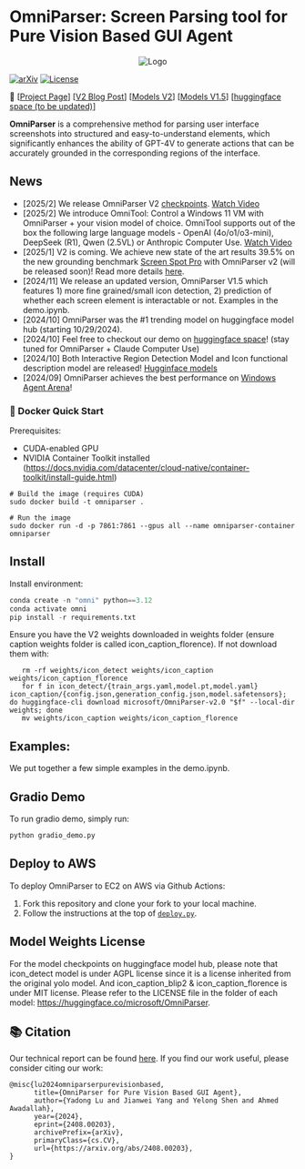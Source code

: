 # OmniParser: Screen Parsing tool for Pure Vision Based GUI Agent

<p align="center">
  <img src="imgs/logo.png" alt="Logo">
</p>

[![arXiv](https://img.shields.io/badge/Paper-green)](https://arxiv.org/abs/2408.00203)
[![License](https://img.shields.io/badge/License-MIT-yellow.svg)](https://opensource.org/licenses/MIT)

📢 [[Project Page](https://microsoft.github.io/OmniParser/)] [[V2 Blog Post](https://www.microsoft.com/en-us/research/articles/omniparser-v2-turning-any-llm-into-a-computer-use-agent/)] [[Models V2](https://huggingface.co/microsoft/OmniParser-v2.0)] [[Models V1.5](https://huggingface.co/microsoft/OmniParser)] [[huggingface space (to be updated)](https://huggingface.co/spaces/microsoft/OmniParser)]

**OmniParser** is a comprehensive method for parsing user interface screenshots into structured and easy-to-understand elements, which significantly enhances the ability of GPT-4V to generate actions that can be accurately grounded in the corresponding regions of the interface. 

## News
- [2025/2] We release OmniParser V2 [checkpoints](https://huggingface.co/microsoft/OmniParser-v2.0). [Watch Video](https://1drv.ms/v/c/650b027c18d5a573/EWXbVESKWo9Buu6OYCwg06wBeoM97C6EOTG6RjvWLEN1Qg?e=alnHGC)
- [2025/2] We introduce OmniTool: Control a Windows 11 VM with OmniParser + your vision model of choice. OmniTool supports out of the box the following large language models - OpenAI (4o/o1/o3-mini), DeepSeek (R1), Qwen (2.5VL) or Anthropic Computer Use. [Watch Video](https://1drv.ms/v/c/650b027c18d5a573/EehZ7RzY69ZHn-MeQHrnnR4BCj3by-cLLpUVlxMjF4O65Q?e=8LxMgX)
- [2025/1] V2 is coming. We achieve new state of the art results 39.5% on the new grounding benchmark [Screen Spot Pro](https://github.com/likaixin2000/ScreenSpot-Pro-GUI-Grounding/tree/main) with OmniParser v2 (will be released soon)! Read more details [here](https://github.com/microsoft/OmniParser/tree/master/docs/Evaluation.md).
- [2024/11] We release an updated version, OmniParser V1.5 which features 1) more fine grained/small icon detection, 2) prediction of whether each screen element is interactable or not. Examples in the demo.ipynb. 
- [2024/10] OmniParser was the #1 trending model on huggingface model hub (starting 10/29/2024). 
- [2024/10] Feel free to checkout our demo on [huggingface space](https://huggingface.co/spaces/microsoft/OmniParser)! (stay tuned for OmniParser + Claude Computer Use)
- [2024/10] Both Interactive Region Detection Model and Icon functional description model are released! [Hugginface models](https://huggingface.co/microsoft/OmniParser)
- [2024/09] OmniParser achieves the best performance on [Windows Agent Arena](https://microsoft.github.io/WindowsAgentArena/)! 

### :rocket: Docker Quick Start

Prerequisites:
- CUDA-enabled GPU
- NVIDIA Container Toolkit installed (https://docs.nvidia.com/datacenter/cloud-native/container-toolkit/install-guide.html)
```
# Build the image (requires CUDA)
sudo docker build -t omniparser .

# Run the image
sudo docker run -d -p 7861:7861 --gpus all --name omniparser-container omniparser
```

## Install 
Install environment:
```python
conda create -n "omni" python==3.12
conda activate omni
pip install -r requirements.txt
```

Ensure you have the V2 weights downloaded in weights folder (ensure caption weights folder is called icon_caption_florence). If not download them with:
```
   rm -rf weights/icon_detect weights/icon_caption weights/icon_caption_florence 
   for f in icon_detect/{train_args.yaml,model.pt,model.yaml} icon_caption/{config.json,generation_config.json,model.safetensors}; do huggingface-cli download microsoft/OmniParser-v2.0 "$f" --local-dir weights; done
   mv weights/icon_caption weights/icon_caption_florence
```

<!-- ## [deprecated]
Then download the model ckpts files in: https://huggingface.co/microsoft/OmniParser, and put them under weights/, default folder structure is: weights/icon_detect, weights/icon_caption_florence, weights/icon_caption_blip2. 

For v1: 
convert the safetensor to .pt file. 

```python
python weights/convert_safetensor_to_pt.py

For v1.5: 
download 'model_v1_5.pt' from https://huggingface.co/microsoft/OmniParser/tree/main/icon_detect_v1_5, make a new dir: weights/icon_detect_v1_5, and put it inside the folder. No weight conversion is needed. 
``` -->

## Examples:
We put together a few simple examples in the demo.ipynb. 

## Gradio Demo
To run gradio demo, simply run:
```python
python gradio_demo.py
```

## Deploy to AWS

To deploy OmniParser to EC2 on AWS via Github Actions:

1. Fork this repository and clone your fork to your local machine.
2. Follow the instructions at the top of [`deploy.py`](https://github.com/microsoft/OmniParser/blob/main/deploy.py).

## Model Weights License
For the model checkpoints on huggingface model hub, please note that icon_detect model is under AGPL license since it is a license inherited from the original yolo model. And icon_caption_blip2 & icon_caption_florence is under MIT license. Please refer to the LICENSE file in the folder of each model: https://huggingface.co/microsoft/OmniParser.

## 📚 Citation
Our technical report can be found [here](https://arxiv.org/abs/2408.00203).
If you find our work useful, please consider citing our work:
```
@misc{lu2024omniparserpurevisionbased,
      title={OmniParser for Pure Vision Based GUI Agent}, 
      author={Yadong Lu and Jianwei Yang and Yelong Shen and Ahmed Awadallah},
      year={2024},
      eprint={2408.00203},
      archivePrefix={arXiv},
      primaryClass={cs.CV},
      url={https://arxiv.org/abs/2408.00203}, 
}
```
